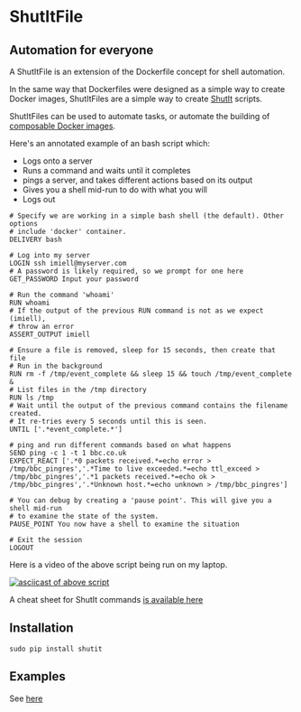 # ShutItFile

## Automation for everyone

A ShutItFile is an extension of the Dockerfile concept for shell automation.

In the same way that Dockerfiles were designed as a simple way to create Docker
images, ShutItFiles are a simple way to create [ShutIt](http://ianmiell.github.io/shutit/)
scripts.

ShutItFiles can be used to automate tasks, or automate the building of
[composable Docker images](https://github.com/ianmiell/shutit/blob/gh-pages/images/ShutIt.png).

Here's an annotated example of an bash script which:

- Logs onto a server
- Runs a command and waits until it completes
- pings a server, and takes different actions based on its output
- Gives you a shell mid-run to do with what you will
- Logs out

```
# Specify we are working in a simple bash shell (the default). Other options
# include 'docker' container.
DELIVERY bash

# Log into my server
LOGIN ssh imiell@myserver.com
# A password is likely required, so we prompt for one here
GET_PASSWORD Input your password

# Run the command 'whoami'
RUN whoami
# If the output of the previous RUN command is not as we expect (imiell),
# throw an error
ASSERT_OUTPUT imiell

# Ensure a file is removed, sleep for 15 seconds, then create that file
# Run in the background
RUN rm -f /tmp/event_complete && sleep 15 && touch /tmp/event_complete &
# List files in the /tmp directory
RUN ls /tmp
# Wait until the output of the previous command contains the filename created.
# It re-tries every 5 seconds until this is seen.
UNTIL ['.*event_complete.*']

# ping and run different commands based on what happens
SEND ping -c 1 -t 1 bbc.co.uk
EXPECT_REACT ['.*0 packets received.*=echo error > /tmp/bbc_pingres','.*Time to live exceeded.*=echo ttl_exceed > /tmp/bbc_pingres','.*1 packets received.*=echo ok > /tmp/bbc_pingres','.*Unknown host.*=echo unknown > /tmp/bbc_pingres']

# You can debug by creating a 'pause point'. This will give you a shell mid-run
# to examine the state of the system.
PAUSE_POINT You now have a shell to examine the situation

# Exit the session
LOGOUT
```

Here is a video of the above script being run on my laptop.

[![asciicast of above script](https://asciinema.org/a/48639.png)](https://asciinema.org/a/48639)

A cheat sheet for ShutIt commands [is available here](https://github.com/ianmiell/shutitfile/blob/master/CheatSheet.md)

## Installation

```
sudo pip install shutit
```

## Examples 

See [here](https://github.com/ianmiell/shutit-examples/shutitfile/README.md)

